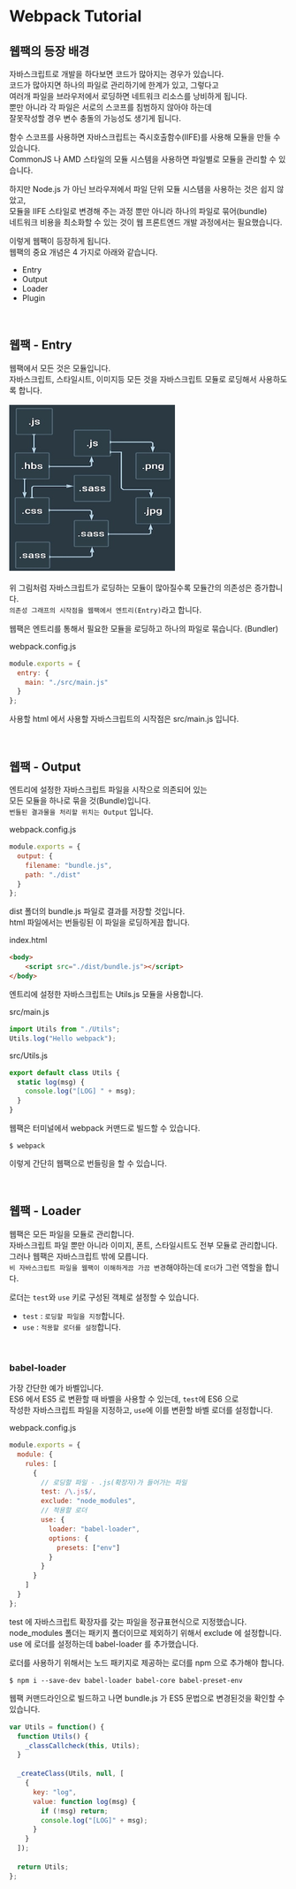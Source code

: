 # Webpack Tutorial

## 웹팩의 등장 배경

자바스크립트로 개발을 하다보면 코드가 많아지는 경우가 있습니다.<br>
코드가 많아지면 하나의 파일로 관리하기에 한계가 있고, 그렇다고<br>
여러개 파일을 브라우저에서 로딩하면 네트워크 리소스를 낭비하게 됩니다.<br>
뿐만 아니라 각 파일은 서로의 스코프를 침범하지 않아야 하는데<br>
잘못작성할 경우 변수 충돌의 가능성도 생기게 됩니다.<br>

함수 스코프를 사용하면 자바스크립트는 즉시호출함수(IIFE)를 사용해 모듈을 만들 수 있습니다.<br>
CommonJS 나 AMD 스타일의 모듈 시스템을 사용하면 파일별로 모듈을 관리할 수 있습니다.<br>

하지만 Node.js 가 아닌 브라우져에서 파일 단위 모듈 시스템을 사용하는 것은 쉽지 않았고,<br>
모듈을 IIFE 스타일로 변경해 주는 과정 뿐만 아니라 하나의 파일로 묶어(bundle)<br>
네트워크 비용을 최소화할 수 있는 것이 웹 프론트엔드 개발 과정에서는 필요했습니다.<br>

이렇게 웹팩이 등장하게 됩니다.<br>
웹팩의 중요 개념은 4 가지로 아래와 같습니다.<br>

- Entry
- Output
- Loader
- Plugin

<br>

## 웹팩 - Entry

웹팩에서 모든 것은 모듈입니다.<br>
자바스크립트, 스타일시트, 이미지등 모든 것을 자바스크립트 모듈로 로딩해서 사용하도록 합니다.<br>
<br>
<img src="../image/webpack-dependency-graph.jpg" width="300" height="300"><br>
<br>
위 그림처럼 자바스크립트가 로딩하는 모듈이 많아질수록 모듈간의 의존성은 증가합니다.<br>
`의존성 그래프의 시작점을 웹팩에서 엔트리(Entry)`라고 합니다.<br>

웹팩은 엔트리를 통해서 필요한 모듈을 로딩하고 하나의 파일로 묶습니다. (Bundler)<br>

webpack.config.js

```js
module.exports = {
  entry: {
    main: "./src/main.js"
  }
};
```

사용할 html 에서 사용할 자바스크립트의 시작점은 src/main.js 입니다.<br>

<br>

## 웹팩 - Output

엔트리에 설정한 자바스크립트 파일을 시작으로 의존되어 있는<br>
모든 모듈을 하나로 묶을 것(Bundle)입니다.<br>
`번들된 결과물을 처리할 위치는 Output` 입니다.<br>

webpack.config.js

```js
module.exports = {
  output: {
    filename: "bundle.js",
    path: "./dist"
  }
};
```

dist 폴더의 bundle.js 파일로 결과를 저장할 것입니다.<br>
html 파일에서는 번들링된 이 파일을 로딩하게끔 합니다.<br>

index.html

```html
<body>
    <script src="./dist/bundle.js"></script>
</body>
```

엔트리에 설정한 자바스크립트는 Utils.js 모듈을 사용합니다.<br>

src/main.js

```js
import Utils from "./Utils";
Utils.log("Hello webpack");
```

src/Utils.js

```js
export default class Utils {
  static log(msg) {
    console.log("[LOG] " + msg);
  }
}
```

웹팩은 터미널에서 webpack 커맨드로 빌드할 수 있습니다.

```
$ webpack
```

이렇게 간단히 웹팩으로 번들링을 할 수 있습니다.

<br>

## 웹팩 - Loader

웹팩은 모든 파일을 모듈로 관리합니다.<br>
자바스크립트 파일 뿐만 아니라 이미지, 폰트, 스타일시트도 전부 모듈로 관리합니다.<br>
그러나 웹팩은 자바스크립트 밖에 모릅니다.<br>
`비 자바스크립트 파일을 웹팩이 이해하게끔 가끔 변경`해야하는데 `로더`가 그런 역할을 합니다.<br>

로더는 `test`와 `use` 키로 구성된 객체로 설정할 수 있습니다.<br>

- `test` : `로딩할 파일을 지정`합니다.
- `use` : `적용할 로더를 설정`합니다.

<br>

### babel-loader

가장 간단한 예가 바벨입니다.<br>
ES6 에서 ES5 로 변환할 때 바벨을 사용할 수 있는데, `test`에 ES6 으로<br>
작성한 자바스크립트 파일을 지정하고, `use`에 이를 변환할 바벨 로더를 설정합니다.<br>

webpack.config.js

```js
module.exports = {
  module: {
    rules: [
      {
        // 로딩할 파일 - .js(확장자)가 들어가는 파일
        test: /\.js$/,
        exclude: "node_modules",
        // 적용할 로더
        use: {
          loader: "babel-loader",
          options: {
            presets: ["env"]
          }
        }
      }
    ]
  }
};
```

test 에 자바스크립트 확장자를 갖는 파일을 정규표현식으로 지정했습니다.<br>
node_modules 폴더는 패키지 폴더이므로 제외하기 위해서 exclude 에 설정합니다.<br>
use 에 로더를 설정하는데 babel-loader 를 추가했습니다.<br>

로더를 사용하기 위해서는 노드 패키지로 제공하는 로더를 npm 으로 추가해야 합니다.<br>

```
$ npm i --save-dev babel-loader babel-core babel-preset-env
```

웹팩 커맨드라인으로 빌드하고 나면 bundle.js 가 ES5 문법으로 변경된것을 확인할 수 있습니다.

```js
var Utils = function() {
  function Utils() {
    _classCallcheck(this, Utils);
  }

  _createClass(Utils, null, [
    {
      key: "log",
      value: function log(msg) {
        if (!msg) return;
        console.log("[LOG]" + msg);
      }
    }
  ]);

  return Utils;
};
```

<br>
